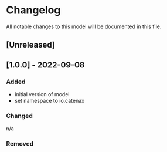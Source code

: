 # Changelog
All notable changes to this model will be documented in this file.

## [Unreleased]

## [1.0.0] - 2022-09-08
### Added
- initial version of model
- set namespace to io.catenax

### Changed
n/a

### Removed

